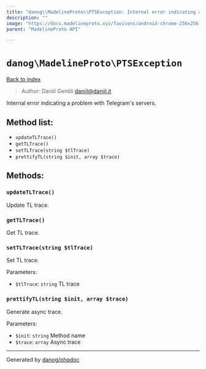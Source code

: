 ```yaml
---
title: "danog\\MadelineProto\\PTSException: Internal error indicating a problem with Telegram's servers."
description: ""
image: "https://docs.madelineproto.xyz/favicons/android-chrome-256x256.png"
parent: "MadelineProto API"

---
```

# `danog\MadelineProto\PTSException`
[Back to index](../../index.html)

> Author: Daniil Gentili <daniil@daniil.it>  
  

Internal error indicating a problem with Telegram's servers.  




## Method list:
* `updateTLTrace()`
* `getTLTrace()`
* `setTLTrace(string $tlTrace)`
* `prettifyTL(string $init, array $trace)`

## Methods:
### `updateTLTrace()`

Update TL trace.



### `getTLTrace()`

Get TL trace.



### `setTLTrace(string $tlTrace)`

Set TL trace.


Parameters:

* `$tlTrace`: `string` TL trace  



### `prettifyTL(string $init, array $trace)`

Generate async trace.


Parameters:

* `$init`: `string` Method name  
* `$trace`: `array` Async trace  



---
Generated by [danog/phpdoc](https://phpdoc.daniil.it)
